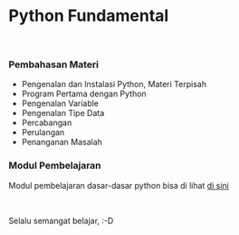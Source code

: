 <h1>Python Fundamental</h1>
<br>

<h3>Pembahasan Materi</h3>
<ul>
  <li>Pengenalan dan Instalasi Python, Materi Terpisah</li>
  <li>Program Pertama dengan Python</li>
  <li>Pengenalan Variable</li>
  <li>Pengenalan Tipe Data</li>
  <li>Percabangan</li>
  <li>Perulangan</li>
  <li>Penanganan Masalah</li>
</ul>

### Modul Pembelajaran
Modul pembelajaran dasar-dasar python bisa di lihat [di sini](https://docs.google.com/presentation/d/1WM7BpxTeqqbi6AVJDs54v0mZHEKyogijw-Cr8MBCYCg/edit#slide=id.p)

<br> 
<p>Selalu semangat belajar, :-D</p>
